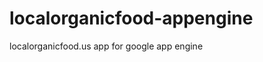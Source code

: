 localorganicfood-appengine
==========================

localorganicfood.us app for google app engine
